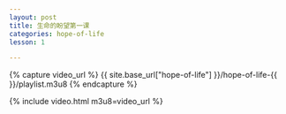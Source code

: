 ```yaml
---
layout: post
title: 生命的盼望第一课
categories: hope-of-life
lesson: 1

---
```


{% capture video_url %}
{{ site.base_url["hope-of-life"] }}/hope-of-life-{{  }}/playlist.m3u8
{% endcapture %}

{% include video.html m3u8=video_url %}
